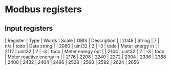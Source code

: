 # Modbus registers

## Input registers
| Register  | Type      | Words | Scale | OBIS | Description                |
| 2048      |  String   | 7     | n/a   | todo | Date string                |
| 2080      | uint32    | 2     | -3    | todo | Meter energy in            |
| 2112      | uint32    | 2     | -3    | todo | Meter energy out           |
| 2144      | uint32    | 2     | -3    | todo | Meter reactive energy in   |
| 2176
| 2208
| 2240
| 2272
| 2304
| 2336
| 2368
| 2400
| 2432
| 2464
| 2496
| 2528
| 2560
| 2592
| 2624
| 2656